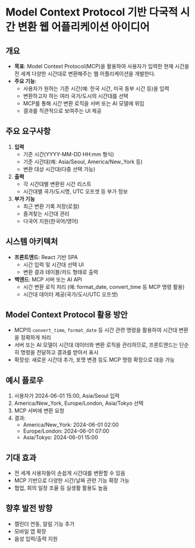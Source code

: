 # Model Context Protocol 기반 다국적 시간 변환 웹 어플리케이션 아이디어

## 개요
- **목표**: Model Context Protocol(MCP)을 활용하여 사용자가 입력한 현재 시간을 전 세계 다양한 시간대로 변환해주는 웹 어플리케이션을 개발한다.
- **주요 기능**:
  - 사용자가 원하는 기준 시간(예: 한국 시간, 미국 동부 시간 등)을 입력
  - 변환하고자 하는 여러 국가/도시의 시간대를 선택
  - MCP를 통해 시간 변환 로직을 서버 또는 AI 모델에 위임
  - 결과를 직관적으로 보여주는 UI 제공

## 주요 요구사항
1. **입력**
   - 기준 시간(YYYY-MM-DD HH:mm 형식)
   - 기준 시간대(예: Asia/Seoul, America/New_York 등)
   - 변환 대상 시간대(다중 선택 가능)
2. **출력**
   - 각 시간대별 변환된 시간 리스트
   - 시간대별 국가/도시명, UTC 오프셋 등 부가 정보
3. **부가 기능**
   - 최근 변환 기록 저장(로컬)
   - 즐겨찾는 시간대 관리
   - 다국어 지원(한국어/영어)

## 시스템 아키텍처
- **프론트엔드**: React 기반 SPA
  - 시간 입력 및 시간대 선택 UI
  - 변환 결과 테이블/카드 형태로 출력
- **백엔드**: MCP 서버 또는 AI API
  - 시간 변환 로직 처리 (예: format_date, convert_time 등 MCP 명령 활용)
  - 시간대 데이터 제공(국가/도시/UTC 오프셋)

## Model Context Protocol 활용 방안
- MCP의 `convert_time`, `format_date` 등 시간 관련 명령을 활용하여 시간대 변환을 정확하게 처리
- 서버 또는 AI 모델이 시간대 데이터와 변환 로직을 관리하므로, 프론트엔드는 단순히 명령을 전달하고 결과를 받아서 표시
- 확장성: 새로운 시간대 추가, 포맷 변경 등도 MCP 명령 확장으로 대응 가능

## 예시 플로우
1. 사용자가 2024-06-01 15:00, Asia/Seoul 입력
2. America/New_York, Europe/London, Asia/Tokyo 선택
3. MCP 서버에 변환 요청
4. 결과:
   - America/New_York: 2024-06-01 02:00
   - Europe/London: 2024-06-01 07:00
   - Asia/Tokyo: 2024-06-01 15:00

## 기대 효과
- 전 세계 사용자들이 손쉽게 시간대를 변환할 수 있음
- MCP 기반으로 다양한 시간/날짜 관련 기능 확장 가능
- 협업, 회의 일정 조율 등 실생활 활용도 높음

## 향후 발전 방향
- 캘린더 연동, 알림 기능 추가
- 모바일 앱 확장
- 음성 입력/출력 지원 